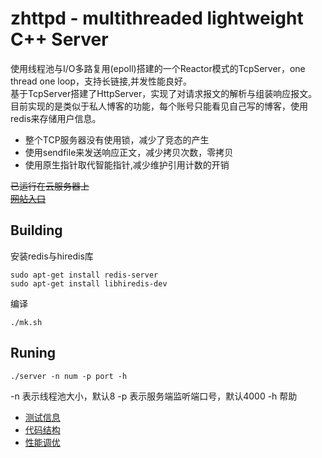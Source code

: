 # zhttpd - multithreaded lightweight C++ Server

使用线程池与I/O多路复用(epoll)搭建的一个Reactor模式的TcpServer，one thread one loop，支持长链接,并发性能良好。    
基于TcpServer搭建了HttpServer，实现了对请求报文的解析与组装响应报文。   
目前实现的是类似于私人博客的功能，每个账号只能看见自己写的博客，使用redis来存储用户信息。

* 整个TCP服务器没有使用锁，减少了竞态的产生
* 使用sendfile来发送响应正文，减少拷贝次数，零拷贝
* 使用原生指针取代智能指针,减少维护引用计数的开销

~~已运行在云服务器上  
[网站入口](http://120.76.133.103:4000/)~~

##  Building
安装redis与hiredis库  
```
sudo apt-get install redis-server
sudo apt-get install libhiredis-dev
```     
编译
```
./mk.sh
```   

##  Runing
```
./server -n num -p port -h
```
-n  表示线程池大小，默认8
-p  表示服务端监听端口号，默认4000
-h  帮助

* [测试信息](https://github.com/zhgit-hub/zhttpd/blob/master/测试信息.md)    
* [代码结构](https://github.com/zhgit-hub/zhttpd/blob/master/代码结构.md)
* [性能调优](https://github.com/zhgit-hub/zhttpd/blob/master/性能调优.md)

